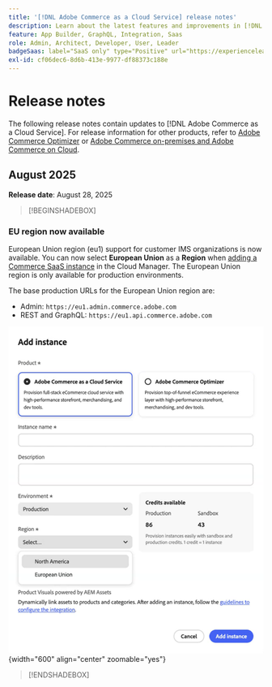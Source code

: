 ```yaml
---
title: '[!DNL Adobe Commerce as a Cloud Service] release notes'
description: Learn about the latest features and improvements in [!DNL Adobe Commerce as a Cloud Service].
feature: App Builder, GraphQL, Integration, Saas
role: Admin, Architect, Developer, User, Leader
badgeSaas: label="SaaS only" type="Positive" url="https://experienceleague.adobe.com/en/docs/commerce/user-guides/product-solutions" tooltip="Applies to Adobe Commerce as a Cloud Service and Adobe Commerce Optimizer projects only (Adobe-managed SaaS infrastructure)."
exl-id: cf06dec6-8d6b-413e-9977-df88373c188e
---
```

# Release notes

The following release notes contain updates to [!DNL Adobe Commerce as a Cloud Service]. For release information for other products, refer to [Adobe Commerce Optimizer](../optimizer/release-notes.md) or [Adobe Commerce on-premises and Adobe Commerce on Cloud](https://experienceleague.adobe.com/en/docs/commerce-operations/release/notes/overview).

## August 2025

**Release date**: August 28, 2025

>[!BEGINSHADEBOX]

### EU region now available

European Union region (eu1) support for customer IMS organizations is now available. You can now select **European Union** as a **Region** when [adding a Commerce SaaS instance](./getting-started.md#create-an-instance) in the Cloud Manager. The European Union region is only available for production environments.

The base production URLs for the European Union region are:

* Admin: `https://eu1.admin.commerce.adobe.com`
* REST and GraphQL: `https://eu1.api.commerce.adobe.com`

![create instance](./assets/create-instance-eu.png){width="600" align="center" zoomable="yes"}

>[!ENDSHADEBOX]
